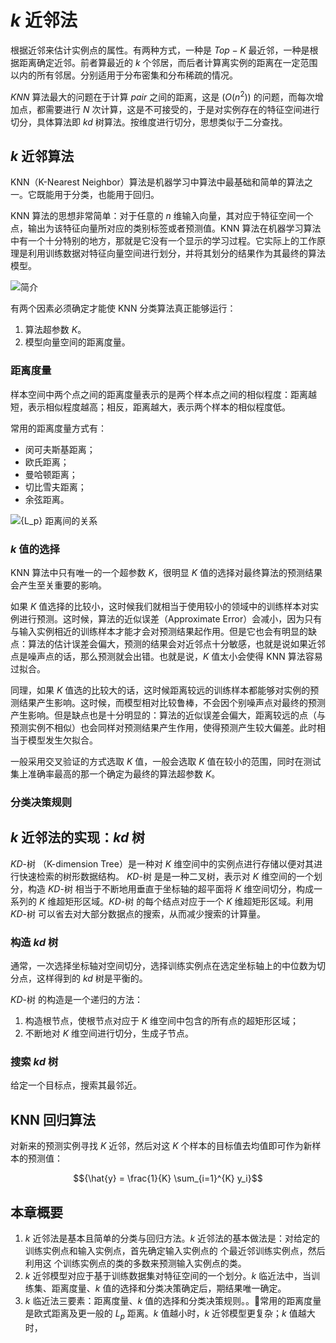 # ${k}$ 近邻法

根据近邻来估计实例点的属性。有两种方式，一种是 ${Top-K}$ 最近邻，一种是根据距离确定近邻。前者算最近的 ${k}$ 个邻居，而后者计算离实例的距离在一定范围以内的所有邻居。分别适用于分布密集和分布稀疏的情况。

${KNN}$ 算法最大的问题在于计算 ${pair}$ 之间的距离，这是 ${(O(n^2))}$ 的问题，而每次增加点，都需要进行 ${N}$ 次计算，这是不可接受的，于是对实例存在的特征空间进行切分，具体算法即 ${kd}$ 树算法。按维度进行切分，思想类似于二分查找。

## ${k}$ 近邻算法

KNN（K-Nearest Neighbor）算法是机器学习中算法中最基础和简单的算法之一。它既能用于分类，也能用于回归。

KNN 算法的思想非常简单：对于任意的 ${n}$ 维输入向量，其对应于特征空间一个点，输出为该特征向量所对应的类别标签或者预测值。KNN 算法在机器学习算法中有一个十分特别的地方，那就是它没有一个显示的学习过程。它实际上的工作原理是利用训练数据对特征向量空间进行划分，并将其划分的结果作为其最终的算法模型。

![简介](http://ofqm89vhw.bkt.clouddn.com/16bd39b6211de847c6f62e2bde0ab475.png)

有两个因素必须确定才能使 KNN 分类算法真正能够运行：

1. 算法超参数 ${K}$。
2. 模型向量空间的距离度量。

### 距离度量

样本空间中两个点之间的距离度量表示的是两个样本点之间的相似程度：距离越短，表示相似程度越高；相反，距离越大，表示两个样本的相似程度低。

常用的距离度量方式有：

- 闵可夫斯基距离；
- 欧氏距离；
- 曼哈顿距离；
- 切比雪夫距离；
- 余弦距离。

![${L_p}$ 距离间的关系](http://ofqm89vhw.bkt.clouddn.com/c0ce977c1a970ae2a918450ce8579f02.png)

### ${k}$ 值的选择

KNN 算法中只有唯一的一个超参数 ${K}$，很明显 ${K}$ 值的选择对最终算法的预测结果会产生至关重要的影响。

如果 ${K}$ 值选择的比较小，这时候我们就相当于使用较小的领域中的训练样本对实例进行预测。这时候，算法的近似误差（Approximate Error）会减小，因为只有与输入实例相近的训练样本才能才会对预测结果起作用。但是它也会有明显的缺点：算法的估计误差会偏大，预测的结果会对近邻点十分敏感，也就是说如果近邻点是噪声点的话，那么预测就会出错。也就是说，${K}$ 值太小会使得 KNN 算法容易过拟合。

同理，如果 ${K}$ 值选的比较大的话，这时候距离较远的训练样本都能够对实例的预测结果产生影响。这时候，而模型相对比较鲁棒，不会因个别噪声点对最终的预测产生影响。但是缺点也是十分明显的：算法的近似误差会偏大，距离较远的点（与预测实例不相似）也会同样对预测结果产生作用，使得预测产生较大偏差。此时相当于模型发生欠拟合。

一般采用交叉验证的方式选取 ${K}$ 值，一般会选取 ${K}$ 值在较小的范围，同时在测试集上准确率最高的那一个确定为最终的算法超参数 ${K}$。

### 分类决策规则

## ${k}$ 近邻法的实现：${kd}$ 树

${KD}$-树 （K-dimension Tree）是一种对 ${K}$ 维空间中的实例点进行存储以便对其进行快速检索的树形数据结构。 ${KD}$-树 是是一种二叉树，表示对 ${K}$ 维空间的一个划分，构造 ${KD}$-树 相当于不断地用垂直于坐标轴的超平面将 ${K}$ 维空间切分，构成一系列的 ${K}$ 维超矩形区域。${KD}$-树 的每个结点对应于一个 ${K}$ 维超矩形区域。利用 ${KD}$-树 可以省去对大部分数据点的搜索，从而减少搜索的计算量。

### 构造 ${kd}$ 树

通常，一次选择坐标轴对空间切分，选择训练实例点在选定坐标轴上的中位数为切分点，这样得到的 ${kd}$ 树是平衡的。

${KD}$-树 的构造是一个递归的方法：

1. 构造根节点，使根节点对应于 ${K}$ 维空间中包含的所有点的超矩形区域；
1. 不断地对 ${K}$ 维空间进行切分，生成子节点。

### 搜索 ${kd}$ 树

给定一个目标点，搜索其最邻近。

## KNN 回归算法

对新来的预测实例寻找 ${K}$ 近邻，然后对这 ${K}$ 个样本的目标值去均值即可作为新样本的预测值：

$${\hat{y} = \frac{1}{K} \sum_{i=1}^{K} y_i}$$

## 本章概要

1. ${k}$ 近邻法是基本且简单的分类与回归方法。${k}$ 近邻法的基本做法是：对给定的训练实例点和输入实例点，首先确定输入实例点的 ${}$ 个最近邻训练实例点，然后利用这 ${}$ 个训练实例点的类的多数来预测输入实例点的类。
1. ${k}$ 近邻模型对应于基于训练数据集对特征空间的一个划分。${k}$ 临近法中，当训练集、距离度量、${k}$ 值的选择和分类决策确定后，期结果唯一确定。
1. ${k}$ 临近法三要素：距离度量、${k}$ 值的选择和分类决策规则。。常用的距离度量是欧式距离及更一般的 ${L_p}$ 距离。${k}$ 值越小时，${k}$ 近邻模型更复杂；${k}$ 值越大时，